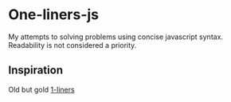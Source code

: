 # One-liners-js
My attempts to solving problems using concise javascript syntax. Readability is not considered a priority.

## Inspiration
Old but gold [1-liners](https://github.com/1-liners/1-liners)
